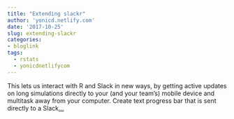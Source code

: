 ```yaml
---
title: "Extending slackr"
author: 'yonicd.netlify.com'
date: '2017-10-25'
slug: extending-slackr
categories:
- bloglink
tags:
  - rstats
  - yonicdnetlifycom
---
```


This lets us interact with R and Slack in new ways, by getting active updates on long simulations directly to your (and your team’s) mobile device and multitask away from your computer. Create text progress bar that is sent directly to a Slack[... <i class="fas fa-external-link-alt"></i>](https://yonicd.netlify.com/post/slackr/)


